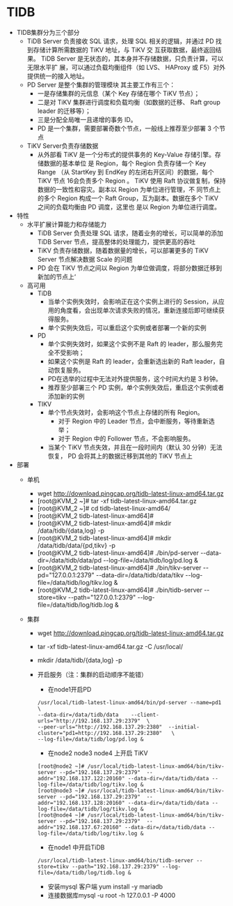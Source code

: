 TIDB
=
* TIDB集群分为三个部分
  * TiDB Server 负责接收 SQL 请求，处理 SQL 相关的逻辑，并通过 PD 找到存储计算所需数据的 TiKV 地址，与 TiKV 交
    互获取数据，最终返回结果。 TiDB Server 是无状态的，其本身并不存储数据，只负责计算，可以无限水平扩
    展，可以通过负载均衡组件（如 LVS、 HAProxy 或 F5）对外提供统一的接入地址。
  * PD Server 是整个集群的管理模块  其主要工作有三个：
    * 一是存储集群的元信息（某个 Key 存储在哪个 TiKV 节点）；
    * 二是对 TiKV 集群进行调度和负载均衡（如数据的迁移、 Raft group leader 的迁移等）；
    * 三是分配全局唯一且递增的事务 ID。
    * PD 是一个集群，需要部署奇数个节点，一般线上推荐至少部署 3 个节点
  * TiKV Server负责存储数据 
    * 从外部看 TiKV 是一个分布式的提供事务的 Key-Value 存储引擎。存储数据的基本单位
      是 Region，每个 Region 负责存储一个 Key Range （从 StartKey 到 EndKey 的左闭右开区间）的数据，每个 TiKV 节点
      16会负责多个 Region 。 TiKV 使用 Raft 协议做复制，保持数据的一致性和容灾。副本以 Region 为单位进行管理，不
      同节点上的多个 Region 构成一个 Raft Group，互为副本。数据在多个 TiKV 之间的负载均衡由 PD 调度，这里也
      是以 Region 为单位进行调度。
* 特性
  * 水平扩展计算能力和存储能力
    * TiDB Server 负责处理 SQL 请求，随着业务的增长，可以简单的添加 TiDB Server 节点，提高整体的处理能力，提供更高的吞吐
    * TiKV 负责存储数据，随着数据量的增长，可以部署更多的 TiKV Server 节点解决数据 Scale 的问题
    * PD 会在 TiKV 节点之间以 Region 为单位做调度，将部分数据迁移到新加的节点上‘
  * 高可用
    * TiDB 
      * 当单个实例失效时，会影响正在这个实例上进行的 Session，从应用的角度看，会出现单次请求失败的情况，重新连接后即可继续获得服务。
      * 单个实例失效后，可以重启这个实例或者部署一个新的实例
    * PD
      * 单个实例失效时，如果这个实例不是 Raft 的 leader，那么服务完全不受影响；
      * 如果这个实例是 Raft 的 leader，会重新选出新的 Raft leader，自动恢复服务。 
      * PD在选举的过程中无法对外提供服务，这个时间大约是 3 秒钟。
      * 推荐至少部署三个 PD 实例，单个实例失效后，重启这个实例或者添加新的实例
    * TIKV
      * 单个节点失效时，会影响这个节点上存储的所有 Region。
        * 对于 Region 中的 Leader 节点，会中断服务，等待重新选举；
        * 对于 Region 中的 Follower 节点，不会影响服务。
      * 当某个 TiKV 节点失效，并且在一段时间内（默认 30 分钟）无法恢复， PD 会将其上的数据迁移到其他的 TiKV 节点上
* 部署
  * 单机
    * wget http://download.pingcap.org/tidb-latest-linux-amd64.tar.gz
    * [root@KVM_2 ~]# tar -xf tidb-latest-linux-amd64.tar.gz 
    * [root@KVM_2 ~]# cd tidb-latest-linux-amd64/
    * [root@KVM_2 tidb-latest-linux-amd64]# 
    * [root@KVM_2 tidb-latest-linux-amd64]# mkdir /data/tidb/{data,log} -p
    * [root@KVM_2 tidb-latest-linux-amd64]# mkdir /data/tidb/data/{pd,tikv} -p
    * [root@KVM_2 tidb-latest-linux-amd64]# ./bin/pd-server --data-dir=/data/tidb/data/pd --log-file=/data/tidb/log/pd.log &
    * [root@KVM_2 tidb-latest-linux-amd64]# ./bin/tikv-server --pd="127.0.0.1:2379" --data-dir=/data/tidb/data/tikv --log-file=/data/tidb/log/tikv.log &
    * [root@KVM_2 tidb-latest-linux-amd64]# ./bin/tidb-server --store=tikv --path="127.0.0.1:2379" --log-file=/data/tidb/log/tidb.log &

  * 集群
    * wget http://download.pingcap.org/tidb-latest-linux-amd64.tar.gz
    * tar -xf tidb-latest-linux-amd64.tar.gz -C /usr/local/
    * mkdir /data/tidb/{data,log} -p
    * 开启服务（注：集群的启动顺序不能错）
        * 在node1开启PD
        ```
        /usr/local/tidb-latest-linux-amd64/bin/pd-server --name=pd1   \
        --data-dir=/data/tidb/data    --client-urls="http://192.168.137.29:2379"  \
        --peer-urls="http://192.168.137.29:2380"  --initial-cluster="pd1=http://192.168.137.29:2380"   \
        --log-file=/data/tidb/log/pd.log &
        ```

        * 在node2 node3 node4 上开启 TiKV
        ```
        [root@node2 ~]# /usr/local/tidb-latest-linux-amd64/bin/tikv-server --pd="192.168.137.29:2379"  --addr="192.168.137.122:20160" --data-dir=/data/tidb/data --log-file=/data/tidb/log/tikv.log & 
        [root@node3 ~]# /usr/local/tidb-latest-linux-amd64/bin/tikv-server --pd="192.168.137.29:2379"  --addr="192.168.137.128:20160" --data-dir=/data/tidb/data --log-file=/data/tidb/log/tikv.log &
        [root@node4 ~]# /usr/local/tidb-latest-linux-amd64/bin/tikv-server --pd="192.168.137.29:2379"  --addr="192.168.137.67:20160" --data-dir=/data/tidb/data --log-file=/data/tidb/log/tikv.log &
        ```

        * 在node1 中开启TiDB
        ```
        /usr/local/tidb-latest-linux-amd64/bin/tidb-server --store=tikv --path="192.168.137.29:2379" --log-file=/data/tidb/log/tidb.log &

        ```
        * 安装mysql 客户端 yum install -y mariadb 
        * 连接数据库mysql -u root -h 127.0.0.1 -P 4000
